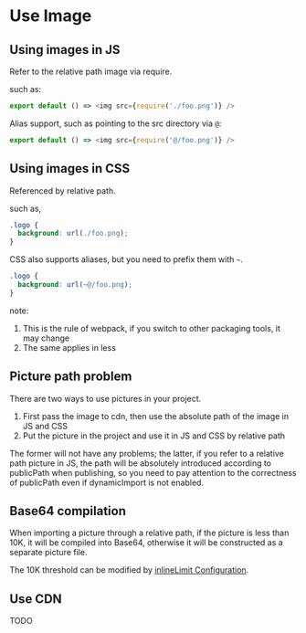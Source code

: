 # Use Image


## Using images in JS

Refer to the relative path image via require.

such as:

```js
export default () => <img src={require('./foo.png')} />
```

Alias ​​support, such as pointing to the src directory via `@`:

```js
export default () => <img src={require('@/foo.png')} />
```

## Using images in CSS

Referenced by relative path.

such as,

```css
.logo {
  background: url(./foo.png);
}
```

CSS also supports aliases, but you need to prefix them with `~`.

```css
.logo {
  background: url(~@/foo.png);
}
```

note:

1. This is the rule of webpack, if you switch to other packaging tools, it may change
2. The same applies in less

## Picture path problem

There are two ways to use pictures in your project.

1. First pass the image to cdn, then use the absolute path of the image in JS and CSS
2. Put the picture in the project and use it in JS and CSS by relative path

The former will not have any problems; the latter, if you refer to a relative path picture in JS, the path will be absolutely introduced according to publicPath when publishing, so you need to pay attention to the correctness of publicPath even if dynamicImport is not enabled.

## Base64 compilation

When importing a picture through a relative path, if the picture is less than 10K, it will be compiled into Base64, otherwise it will be constructed as a separate picture file.

The 10K threshold can be modified by [inlineLimit Configuration](../config#inlinelimit).

## Use CDN

TODO
